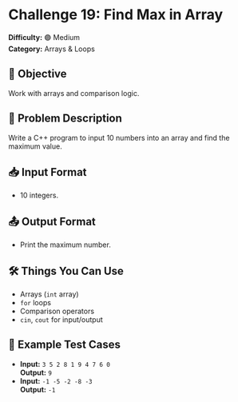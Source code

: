 # Challenge 19: Find Max in Array

**Difficulty:** 🟣 Medium  
**Category:** Arrays & Loops

## 🧠 Objective
Work with arrays and comparison logic.

## 📝 Problem Description
Write a C++ program to input 10 numbers into an array and find the maximum value.

## 📥 Input Format
- 10 integers.

## 📤 Output Format
- Print the maximum number.

## 🛠️ Things You Can Use
- Arrays (`int` array)
- `for` loops
- Comparison operators
- `cin`, `cout` for input/output

## 🧪 Example Test Cases
- **Input:** `3 5 2 8 1 9 4 7 6 0`  
  **Output:** `9`
- **Input:** `-1 -5 -2 -8 -3`  
  **Output:** `-1`